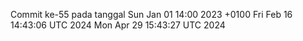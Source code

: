 Commit ke-55 pada tanggal Sun Jan 01 14:00 2023 +0100
Fri Feb 16 14:43:06 UTC 2024
Mon Apr 29 15:43:27 UTC 2024
